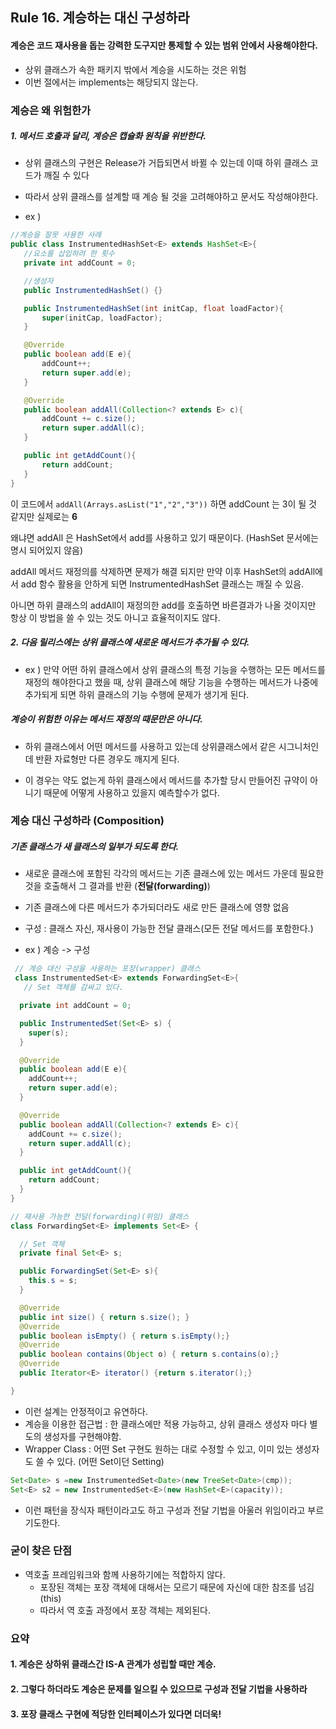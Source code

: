 ## Rule 16. 계승하는 대신 구성하라

#### 계승은 코드 재사용을 돕는 강력한 도구지만 통제할 수 있는 범위 안에서 사용해야한다.
 - 상위 클래스가 속한 패키지 밖에서 계승을 시도하는 것은 위험
 - 이번 절에서는 implements는 해당되지 않는다.

### 계승은 왜 위험한가

##### 1. 메서드 호출과 달리, 계승은 캡슐화 원칙을 위반한다.

 - 상위 클래스의 구현은 Release가 거듭되면서 바뀔 수 있는데 이때 하위 클래스 코드가 깨질 수 있다
 - 따라서 상위 클래스를 설계할 때 계승 될 것을 고려해야하고 문서도 작성해야한다.

 - ex )

 ```JAVA
 //계승을 잘못 사용한 사례
public class InstrumentedHashSet<E> extends HashSet<E>{
    //요소를 삽입하려 한 횟수
    private int addCount = 0;

    //생성자
    public InstrumentedHashSet() {}

    public InstrumentedHashSet(int initCap, float loadFactor){
        super(initCap, loadFactor);
    }

    @Override
    public boolean add(E e){
        addCount++;
        return super.add(e);
    }

    @Override
    public boolean addAll(Collection<? extends E> c){
        addCount += c.size();
        return super.addAll(c);
    }

    public int getAddCount(){
        return addCount;
    }
}
 ```

 이 코드에서 ```addAll(Arrays.asList("1","2","3"))``` 하면 addCount 는 3이 될 것 같지만 실제로는 **6**

 왜냐면 addAll 은 HashSet에서 add를 사용하고 있기 때문이다. (HashSet 문서에는 명시 되어있지 않음)

 addAll 메서드 재정의를 삭제하면 문제가 해결 되지만 만약 이후 HashSet의 addAll에서 add 함수 활용을 안하게 되면 InstrumentedHashSet 클래스는 깨질 수 있음.

 아니면 하위 클래스의 addAll이 재정의한 add를 호출하면 바른결과가 나올 것이지만 항상 이 방법을 쓸 수 있는 것도 아니고 효율적이지도 않다.

##### 2. 다음 릴리스에는 상위 클래스에 새로운 메서드가 추가될 수 있다.

- ex ) 만약 어떤 하위 클래스에서 상위 클래스의 특정 기능을 수행하는 모든 메서드를 재정의 해야한다고 했을 때, 상위 클래스에 해당 기능을 수행하는 메서드가 나중에 추가되게 되면 하위 클래스의 기능 수행에 문제가 생기게 된다.

##### _계승이 위험한 이유는 메서드 재정의 때문만은 아니다._

 - 하위 클래스에서 어떤 메서드를 사용하고 있는데 상위클래스에서 같은 시그니처인데 반환 자료형만 다른 경우도 깨지게 된다.

 - 이 경우는 약도 없는게 하위 클래스에서 메서드를 추가할 당시 만들어진 규약이 아니기 때문에 어떻게 사용하고 있을지 예측할수가 없다.

### 계승 대신 구성하라 (Composition)

##### 기존 클래스가 새 클래스의 일부가 되도록 한다.
 -  새로운 클래스에 포함된 각각의 메서드는 기존 클래스에 있는 메서드 가운데 필요한 것을 호출해서 그 결과를 반환 (**전달(forwarding)**)
 - 기존 클래스에 다른 메서드가 추가되더라도 새로 만든 클래스에 영향 없음

 - 구성 : 클래스 자신, 재사용이 가능한 전달 클래스(모든 전달 메서드를 포함한다.)

 - ex ) 계승 -> 구성

```JAVA
 // 계승 대신 구성을 사용하는 포장(wrapper) 클래스
 class InstrumentedSet<E> extends ForwardingSet<E>{
   // Set 객체를 감싸고 있다.

  private int addCount = 0;

  public InstrumentedSet(Set<E> s) {
    super(s);
  }

  @Override
  public boolean add(E e){
    addCount++;
    return super.add(e);
  }

  @Override
  public boolean addAll(Collection<? extends E> c){
    addCount += c.size();
    return super.addAll(c);
  }

  public int getAddCount(){
    return addCount;
  }
}

// 재사용 가능한 전달(forwarding)(위임) 클래스
class ForwardingSet<E> implements Set<E> {

  // Set 객체
  private final Set<E> s;

  public ForwardingSet(Set<E> s){
    this.s = s;
  }

  @Override
  public int size() { return s.size(); }
  @Override
  public boolean isEmpty() { return s.isEmpty();}
  @Override
  public boolean contains(Object o) { return s.contains(o);}
  @Override
  public Iterator<E> iterator() {return s.iterator();}

}
```

  - 이런 설계는 안정적이고 유연하다.
  - 계승을 이용한 접근법 : 한 클래스에만 적용 가능하고, 상위 클래스 생성자 마다 별도의 생성자를 구현해야함.
  - Wrapper Class : 어떤 Set 구현도 원하는 대로 수정할 수 있고, 이미 있는 생성자도 쓸 수 있다. (어떤 Set이던 Setting)

  ```JAVA
  Set<Date> s =new InstrumentedSet<Date>(new TreeSet<Date>(cmp));
  Set<E> s2 = new InstrumentedSet<E>(new HashSet<E>(capacity));
  ```

 - 이런 패턴을 장식자 패턴이라고도 하고 구성과 전달 기법을 아울러 위임이라고 부르기도한다.

### 굳이 찾은 단점

 - 역호출 프레임워크와 함께 사용하기에는 적합하지 않다.
   - 포장된 객체는 포장 객체에 대해서는 모르기 때문에 자신에 대한 참조를 넘김(this)
   - 따라서 역 호출 과정에서 포장 객체는 제외된다.

### 요약

#### 1. 계승은 상하위 클래스간 IS-A 관계가 성립할 때만 계승.

#### 2. 그렇다 하더라도 계승은 문제를 일으킬 수 있으므로 구성과 전달 기법을 사용하라

#### 3. 포장 클래스 구현에 적당한 인터페이스가 있다면 더더욱!
